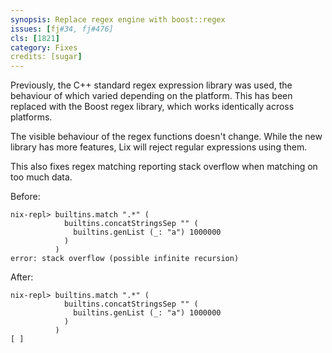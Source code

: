 ```yaml
---
synopsis: Replace regex engine with boost::regex
issues: [fj#34, fj#476]
cls: [1821]
category: Fixes
credits: [sugar]
---
```


Previously, the C++ standard regex expression library was used, the
behaviour of which varied depending on the platform. This has been
replaced with the Boost regex library, which works identically across
platforms.

The visible behaviour of the regex functions doesn't change. While
the new library has more features, Lix will reject regular expressions
using them.

This also fixes regex matching reporting stack overflow when matching
on too much data.

Before:

    nix-repl> builtins.match ".*" (
                builtins.concatStringsSep "" (
                  builtins.genList (_: "a") 1000000
                )
              )
    error: stack overflow (possible infinite recursion)

After:

    nix-repl> builtins.match ".*" (
                builtins.concatStringsSep "" (
                  builtins.genList (_: "a") 1000000
                )
              )
    [ ]
